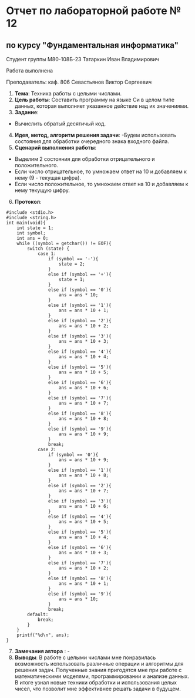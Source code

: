 # Отчет по лабораторной работе № 12
## по курсу "Фундаментальная информатика"

Студент группы М80-108Б-23 Татаркин Иван Владимирович

Работа выполнена 

Преподаватель: каф. 806 Севастьянов Виктор Сергеевич

1. **Тема**: Техника работы с целыми числами.
2. **Цель работы**: Составить программу на языке Си в целом типе данных, которая выполняет указанное действие над их значениями.
3. **Задание**:
- Вычислить обратый десятичый код.
4. **Идея, метод, алгоритм решения задачи**: 
-Будем использовать состояния для обработки очередного знака входного файла.
5. **Сценарий выполнения работы**: 
- Выделим 2 состояния для обработки отрицательного и положительного. 
- Если число отрицательное, то умножаем ответ на 10 и добавляем к нему (9 - текущая цифра).
- Если число положительное, то умножаем ответ на 10 и добавляем к нему текущую цифру.
6. **Протокол**:
```
#include <stdio.h>
#include <string.h>
int main(void){
    int state = 1;
    int symbol;
    int ans = 0;
    while ((symbol = getchar()) != EOF){
        switch (state) {
            case 1:
                if (symbol == '-'){
                    state = 2;
                }
                else if (symbol == '+'){
                    state = 1;
                }
                else if (symbol == '0'){
                    ans = ans * 10;
                }
                else if (symbol == '1'){
                    ans = ans * 10 + 1;
                }
                else if (symbol == '2'){
                    ans = ans * 10 + 2;
                }
                else if (symbol == '3'){
                    ans = ans * 10 + 3;
                }
                else if (symbol == '4'){
                    ans = ans * 10 + 4;
                }
                else if (symbol == '5'){
                    ans = ans * 10 + 5;
                }
                else if (symbol == '6'){
                    ans = ans * 10 + 6;
                }
                else if (symbol == '7'){
                    ans = ans * 10 + 7;
                }
                else if (symbol == '8'){
                    ans = ans * 10 + 8;
                }
                else if (symbol == '9'){
                    ans = ans * 10 + 9;
                }
                break;
            case 2:
                if (symbol == '0'){
                    ans = ans * 10 + 9;
                }
                else if (symbol == '1'){
                    ans = ans * 10 + 8;
                }
                else if (symbol == '2'){
                    ans = ans * 10 + 7;
                }
                else if (symbol == '3'){
                    ans = ans * 10 + 6;
                }
                else if (symbol == '4'){
                    ans = ans * 10 + 5;
                }
                else if (symbol == '5'){
                    ans = ans * 10 + 4;
                }
                else if (symbol == '6'){
                    ans = ans * 10 + 3;
                }
                else if (symbol == '7'){
                    ans = ans * 10 + 2;
                }
                else if (symbol == '8'){
                    ans = ans * 10 + 1;
                }
                else if (symbol == '9'){
                    ans = ans * 10;
                }
                break;
        default:
            break;
        }
    }
    printf("%d\n", ans);
}
```
7. **Замечания автора** : -
8. **Выводы**: В работе с целыми числами мне понравилась возможность использовать различные операции и алгоритмы для решения задач. Полученные знания пригодятся мне при работе с математическими моделями, программировании и анализе данных. В итоге узнал новые техники обработки и использования целых чисел, что позволит мне эффективнее решать задачи в будущем.
